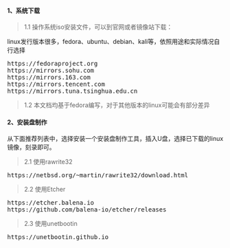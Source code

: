 #### 1、系统下载
>1.1 操作系统iso安装文件，可以到官网或者镜像站下载：

linux发行版本很多，fedora、ubuntu、debian、kali等，依照用途和实际情况自行选择
<pre>
https://fedoraproject.org
https://mirrors.sohu.com
https://mirrors.163.com
https://mirrors.tencent.com
https://mirrors.tuna.tsinghua.edu.cn
</pre>

>1.2 本文档均基于fedora编写，对于其他版本的linux可能会有部分差异

#### 2、安装盘制作
从下面推荐列表中，选择安装一个安装盘制作工具，插入U盘，选择已下载的linux镜像，刻录即可。
>2.1 使用rawrite32
<pre>
https://netbsd.org/~martin/rawrite32/download.html
</pre>
>2.2 使用Etcher
<pre>
https://etcher.balena.io
https://github.com/balena-io/etcher/releases
</pre>
>2.3 使用unetbootin
<pre>
https://unetbootin.github.io
</pre>